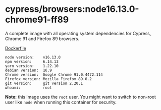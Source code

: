 # cypress/browsers:node16.13.0-chrome91-ff89

A complete image with all operating system dependencies for Cypress, Chrome
91 and Firefox 89 browsers.

[Dockerfile](Dockerfile)

```text
node version:    v16.13.0
npm version:     6.14.13
yarn version:    1.22.10
debian version:  10.9
Chrome version:  Google Chrome 91.0.4472.114  
Firefox version: Mozilla Firefox 89.0.2
git version:     git version 2.20.1
whoami:          root
```

**Note:** this image uses the `root` user. You might want to switch to non-root
user like `node` when running this container for security.
